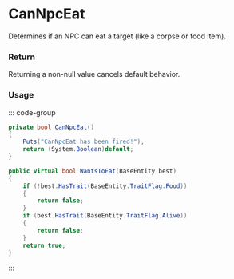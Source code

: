 <Badge type="danger" text="Carbon Compatible"/><Badge type="warning" text="Oxide Compatible"/>
# CanNpcEat
Determines if an NPC can eat a target (like a corpse or food item).
### Return
Returning a non-null value cancels default behavior.

### Usage
::: code-group
```csharp [Example]
private bool CanNpcEat()
{
	Puts("CanNpcEat has been fired!");
	return (System.Boolean)default;
}
```
```csharp [Source — Assembly-CSharp @ BaseNpc]
public virtual bool WantsToEat(BaseEntity best)
{
	if (!best.HasTrait(BaseEntity.TraitFlag.Food))
	{
		return false;
	}
	if (best.HasTrait(BaseEntity.TraitFlag.Alive))
	{
		return false;
	}
	return true;
}

```
:::
